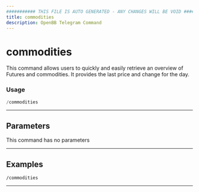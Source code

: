```yaml
---
########### THIS FILE IS AUTO GENERATED - ANY CHANGES WILL BE VOID ###########
title: commodities
description: OpenBB Telegram Command
---
```


# commodities

This command allows users to quickly and easily retrieve an overview of Futures and commodities. It provides the last price and change for the day.

### Usage

```python wordwrap
/commodities
```

---

## Parameters

This command has no parameters



---

## Examples

```
/commodities
```

---
